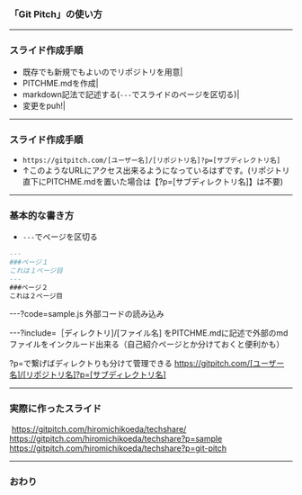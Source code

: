 
### 「Git Pitch」の使い方

---
### スライド作成手順

- 既存でも新規でもよいのでリポジトリを用意|
- PITCHME.mdを作成|
- markdown記法で記述する(`---`でスライドのページを区切る)|
- 変更をpuh!|


---
### スライド作成手順
- `https://gitpitch.com/[ユーザー名]/[リポジトリ名]?p=[サブディレクトリ名]`
- ↑このようなURLにアクセス出来るようになっているはずです。(リポジトリ直下にPITCHME.mdを置いた場合は【?p=[サブディレクトリ名]】は不要)


---
### 基本的な書き方

- `---`でページを区切る

```md
---
###ページ１
これは１ページ目
---
###ページ２
これは２ページ目
```

---?code=sample.js
外部コードの読み込み


---?include=［ディレクトリ]/[ファイル名]
をPITCHME.mdに記述で外部のmdファイルをインクルード出来る（自己紹介ページとか分けておくと便利かも）
 
?p=で繋げばディレクトりも分けて管理できる
https://gitpitch.com/[ユーザー名]/[リポジトリ名]?p=[サブディレクトリ名]


---
### 実際に作ったスライド
  https://gitpitch.com/hiromichikoeda/techshare/
  https://gitpitch.com/hiromichikoeda/techshare?p=sample
  https://gitpitch.com/hiromichikoeda/techshare?p=git-pitch

---


### おわり
